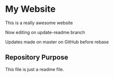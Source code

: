 # My Website	

This is a really awesome website

Now editing on update-readme branch

Updates made on master on GitHub before rebase

## Repository Purpose

This file is just a readme file.
